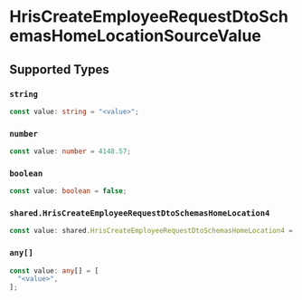 # HrisCreateEmployeeRequestDtoSchemasHomeLocationSourceValue


## Supported Types

### `string`

```typescript
const value: string = "<value>";
```

### `number`

```typescript
const value: number = 4148.57;
```

### `boolean`

```typescript
const value: boolean = false;
```

### `shared.HrisCreateEmployeeRequestDtoSchemasHomeLocation4`

```typescript
const value: shared.HrisCreateEmployeeRequestDtoSchemasHomeLocation4 = {};
```

### `any[]`

```typescript
const value: any[] = [
  "<value>",
];
```

